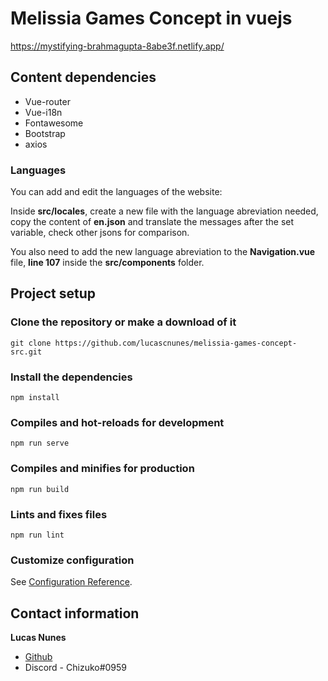 # Melissia Games Concept in vuejs

https://mystifying-brahmagupta-8abe3f.netlify.app/

## Content dependencies

- Vue-router
- Vue-i18n
- Fontawesome
- Bootstrap
- axios

### Languages

You can add and edit the languages of the website:

Inside **src/locales**, create a new file with the language abreviation needed, copy the content of **en.json** and translate the messages after the set variable, check other jsons for comparison.

You also need to add the new language abreviation to the **Navigation.vue** file, **line 107** inside the **src/components** folder.

## Project setup

### Clone the repository or make a download of it

```
git clone https://github.com/lucascnunes/melissia-games-concept-src.git
```

### Install the dependencies

```
npm install
```

### Compiles and hot-reloads for development

```
npm run serve
```

### Compiles and minifies for production

```
npm run build
```

### Lints and fixes files

```
npm run lint
```

### Customize configuration

See [Configuration Reference](https://cli.vuejs.org/config/).

## Contact information

**Lucas Nunes**

- [Github](https://github.com/lucascnunes)
- Discord - Chizuko#0959
